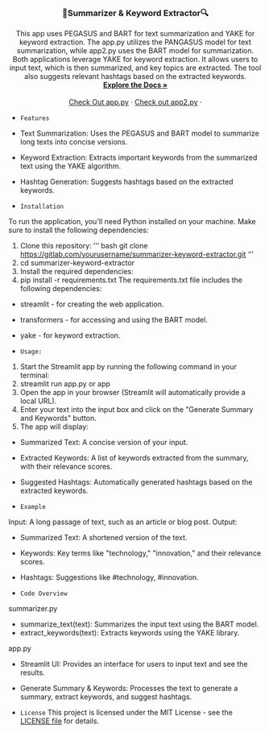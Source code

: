 

<br />
<div align="center">
  
  </a>

<h3 align="center"> 📝Summarizer & Keyword Extractor🔍</h3>

  <p align="center">
    This app uses PEGASUS and BART for text summarization and YAKE for keyword extraction.
    The app.py utilizes the PANGASUS model for text summarization, while app2.py uses the BART model for summarization. Both applications leverage YAKE for keyword   extraction. It allows users to input text, which is then summarized, and key topics are extracted. The tool also suggests relevant hashtags based   on the extracted keywords.
    <br />
    <a href="https://github.com/ClassicCollins/structural-vs-predictive-models"><strong>Explore the Docs »</strong></a>
    <br />
    <br />
    <a href="https://summarizer-extractor2.streamlit.app/">Check Out app.py</a>
    ·
    <a href="https://summarizer-extractor.streamlit.app/">Check out app2.py</a>
    ·
  </p>
</div>


- `Features`
  
- Text Summarization: Uses the PEGASUS and BART model to summarize long texts into concise versions.
- Keyword Extraction: Extracts important keywords from the summarized text using the YAKE algorithm.
- Hashtag Generation: Suggests hashtags based on the extracted keywords.

- `Installation`

To run the application, you'll need Python installed on your machine. Make sure to install the following dependencies:
1.	Clone this repository:
’’’
bash
git clone https://gitlab.com/yourusername/summarizer-keyword-extractor.git
‘’’
2.	cd summarizer-keyword-extractor
3.	Install the required dependencies:
4.	pip install -r requirements.txt
The requirements.txt file includes the following dependencies:
  - streamlit - for creating the web application.
  - transformers - for accessing and using the BART model.
  - yake - for keyword extraction.
  
- `Usage:`
1.	Start the Streamlit app by running the following command in your terminal:
2.	streamlit run app.py or app
3.	Open the app in your browser (Streamlit will automatically provide a local URL).
4.	Enter your text into the input box and click on the "Generate Summary and Keywords" button.
5.	The app will display:
  - Summarized Text: A concise version of your input.
  - Extracted Keywords: A list of keywords extracted from the summary, with their relevance scores.
  - Suggested Hashtags: Automatically generated hashtags based on the extracted keywords.

- `Example`

Input:
A long passage of text, such as an article or blog post.
Output:
  - Summarized Text: A shortened version of the text.
  - Keywords: Key terms like "technology," "innovation," and their relevance scores.
  - Hashtags: Suggestions like #technology, #innovation.

- `Code Overview`
  
summarizer.py

  -	summarize_text(text): Summarizes the input text using the BART model.
  - extract_keywords(text): Extracts keywords using the YAKE library.

app.py

  - Streamlit UI: Provides an interface for users to input text and see the results.
  - Generate Summary & Keywords: Processes the text to generate a summary, extract keywords, and suggest hashtags.

- `License`
This project is licensed under the MIT License - see the [LICENSE file](https://github.com/ClassicCollins/TextSummarizer-KeywordExtractor/blob/classic/LICENSE) for details.

